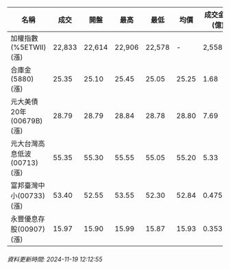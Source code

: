 | 名稱 | 成交 | 開盤 | 最高 | 最低 | 均價 | 成交金額(億) | 昨收 | 漲跌幅 | 漲跌 | 總量 | 昨量 | 振幅 |
| -------- | -------- | -------- | -------- |-------- | -------- | -------- |-------- |-------- |-------- | -------- | -------- |-------- |
|加權指數(%5ETWII) (漲)|22,833|22,614|22,906|22,578|-|2,558.07|22,546|1.27%|286.87|5,525,648|0|1.45%|
|合庫金(5880) (漲)|25.35|25.10|25.45|25.05|25.25|1.68|25.05|1.20%|0.30|6,649|9,658|1.60%|
|元大美債20年(00679B) (漲)|28.79|28.79|28.84|28.78|28.80|7.69|28.77|0.07%|0.02|26,688|41,071|0.21%|
|元大台灣高息低波(00713) (漲)|55.35|55.30|55.55|55.05|55.20|5.33|55.20|0.27%|0.15|9,657|18,739|0.91%|
|富邦臺灣中小(00733) (漲)|53.40|52.55|53.55|52.30|52.84|0.475|52.00|2.69%|1.40|898|2,011|2.40%|
|永豐優息存股(00907) (漲)|15.97|15.90|15.99|15.87|15.93|0.353|15.86|0.69%|0.11|2,216|3,045|0.76%|
###### 資料更新時間: 2024-11-19 12:12:55